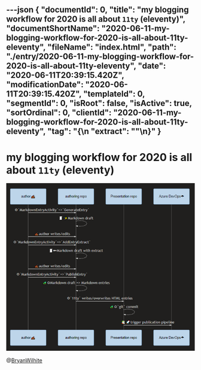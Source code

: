 ---json
{
  "documentId": 0,
  "title": "my blogging workflow for 2020 is all about `11ty` (eleventy)",
  "documentShortName": "2020-06-11-my-blogging-workflow-for-2020-is-all-about-11ty-eleventy",
  "fileName": "index.html",
  "path": "./entry/2020-06-11-my-blogging-workflow-for-2020-is-all-about-11ty-eleventy",
  "date": "2020-06-11T20:39:15.420Z",
  "modificationDate": "2020-06-11T20:39:15.420Z",
  "templateId": 0,
  "segmentId": 0,
  "isRoot": false,
  "isActive": true,
  "sortOrdinal": 0,
  "clientId": "2020-06-11-my-blogging-workflow-for-2020-is-all-about-11ty-eleventy",
  "tag": "{\n  \"extract\": \"\"\n}"
}
---

# my blogging workflow for 2020 is all about `11ty` (eleventy)

![authoring workflow](../presentation/image/day-path-2020-06-11-14-56-01.png)

@[BryanWilhite](https://twitter.com/BryanWilhite)
